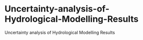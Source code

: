 # Uncertainty-analysis-of-Hydrological-Modelling-Results
Uncertainty analysis of Hydrological Modelling Results
